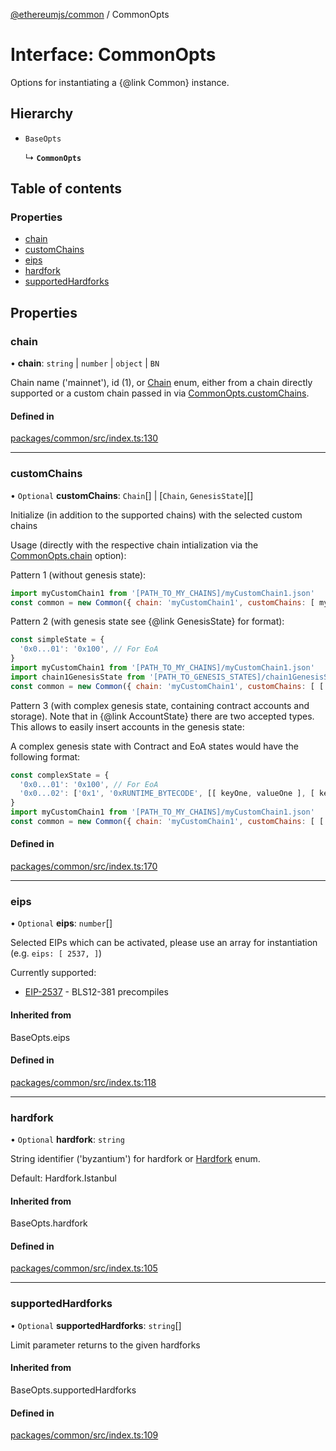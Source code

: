 [@ethereumjs/common](../README.md) / CommonOpts

# Interface: CommonOpts

Options for instantiating a {@link Common} instance.

## Hierarchy

- `BaseOpts`

  ↳ **`CommonOpts`**

## Table of contents

### Properties

- [chain](CommonOpts.md#chain)
- [customChains](CommonOpts.md#customchains)
- [eips](CommonOpts.md#eips)
- [hardfork](CommonOpts.md#hardfork)
- [supportedHardforks](CommonOpts.md#supportedhardforks)

## Properties

### chain

• **chain**: `string` \| `number` \| `object` \| `BN`

Chain name ('mainnet'), id (1), or [Chain](../enums/Chain.md) enum,
either from a chain directly supported or a custom chain
passed in via [CommonOpts.customChains](CommonOpts.md#customchains).

#### Defined in

[packages/common/src/index.ts:130](https://github.com/ethereumjs/ethereumjs-monorepo/blob/master/packages/common/src/index.ts#L130)

___

### customChains

• `Optional` **customChains**: `Chain`[] \| [`Chain`, `GenesisState`][]

Initialize (in addition to the supported chains) with the selected
custom chains

Usage (directly with the respective chain intialization via the [CommonOpts.chain](CommonOpts.md#chain) option):

Pattern 1 (without genesis state):

```javascript
import myCustomChain1 from '[PATH_TO_MY_CHAINS]/myCustomChain1.json'
const common = new Common({ chain: 'myCustomChain1', customChains: [ myCustomChain1 ]})
```

Pattern 2 (with genesis state see {@link GenesisState} for format):

```javascript
const simpleState = {
  '0x0...01': '0x100', // For EoA
}
import myCustomChain1 from '[PATH_TO_MY_CHAINS]/myCustomChain1.json'
import chain1GenesisState from '[PATH_TO_GENESIS_STATES]/chain1GenesisState.json'
const common = new Common({ chain: 'myCustomChain1', customChains: [ [ myCustomChain1, simpleState ] ]})
```

Pattern 3 (with complex genesis state, containing contract accounts and storage).
Note that in {@link AccountState} there are two
accepted types. This allows to easily insert accounts in the genesis state:

A complex genesis state with Contract and EoA states would have the following format:

```javascript
const complexState = {
  '0x0...01': '0x100', // For EoA
  '0x0...02': ['0x1', '0xRUNTIME_BYTECODE', [[ keyOne, valueOne ], [ keyTwo, valueTwo ]]] // For contracts
}
import myCustomChain1 from '[PATH_TO_MY_CHAINS]/myCustomChain1.json'
const common = new Common({ chain: 'myCustomChain1', customChains: [ [ myCustomChain1, complexState ] ]})
```

#### Defined in

[packages/common/src/index.ts:170](https://github.com/ethereumjs/ethereumjs-monorepo/blob/master/packages/common/src/index.ts#L170)

___

### eips

• `Optional` **eips**: `number`[]

Selected EIPs which can be activated, please use an array for instantiation
(e.g. `eips: [ 2537, ]`)

Currently supported:

- [EIP-2537](https://eips.ethereum.org/EIPS/eip-2537) - BLS12-381 precompiles

#### Inherited from

BaseOpts.eips

#### Defined in

[packages/common/src/index.ts:118](https://github.com/ethereumjs/ethereumjs-monorepo/blob/master/packages/common/src/index.ts#L118)

___

### hardfork

• `Optional` **hardfork**: `string`

String identifier ('byzantium') for hardfork or [Hardfork](../enums/Hardfork.md) enum.

Default: Hardfork.Istanbul

#### Inherited from

BaseOpts.hardfork

#### Defined in

[packages/common/src/index.ts:105](https://github.com/ethereumjs/ethereumjs-monorepo/blob/master/packages/common/src/index.ts#L105)

___

### supportedHardforks

• `Optional` **supportedHardforks**: `string`[]

Limit parameter returns to the given hardforks

#### Inherited from

BaseOpts.supportedHardforks

#### Defined in

[packages/common/src/index.ts:109](https://github.com/ethereumjs/ethereumjs-monorepo/blob/master/packages/common/src/index.ts#L109)
